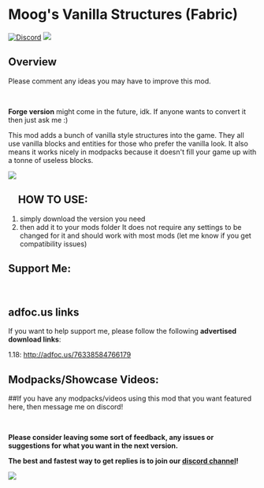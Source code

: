 # Moog's Vanilla Structures (Fabric)

[![Discord](https://img.shields.io/discord/869218732650688543?label=Discord&style=for-the-badge)](https://discord.com/invite/6VCTUawBz6) [![](https://img.shields.io/badge/My-projects-orange?style=for-the-badge&logo=curseforge)](https://www.curseforge.com/members/finn3253/projects)
&nbsp;

**Overview**
------------
Please comment any ideas you may have to improve this mod.

&nbsp;

**Forge version** might come in the future, idk. If anyone wants to convert it then just ask me :)
&nbsp;

This mod adds a bunch of vanilla style structures into the game. They all use vanilla blocks and entities for those who prefer the vanilla look. It also means it works nicely in modpacks because it doesn't fill your game up with a tonne of useless blocks.
&nbsp;

<img src="https://imgur.com/fOVdNQj.png">

&nbsp;
&nbsp;
**HOW TO USE:**
---------------

1. simply download the version you need
2. then add it to your mods folder
It does not require any settings to be changed for it and should work with most mods (let me know if you get compatibility issues)
&nbsp;

**Support Me:**
-----------------
&nbsp;

## adfoc.us links

If you want to help support me, please follow the following **advertised download links**:

1.18: http://adfoc.us/76338584766179
&nbsp;



**Modpacks/Showcase Videos:**
-----------------

##If you have any modpacks/videos using this mod that you want featured here, then message me on discord!
&nbsp;

&nbsp;

**Please consider leaving some sort of feedback, any issues or suggestions for what you want in the next version.**

**The best and fastest way to get replies is to join our [discord channel](https://discord.gg/S5nffJbuvA)!**

[![](https://i.imgur.com/sfAmR3Y.png)](https://discord.gg/S5nffJbuvA)

